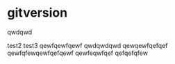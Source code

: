 # gitversion

qwdqwd

test2
test3
qewfqewfqewf
qwdqwdqwd
qewqewfqefqef
qewfqfewqewfqefqewf
qewfeqwfqef
qefqefqfew